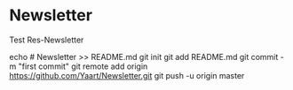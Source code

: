 # Newsletter
Test Res-Newsletter

echo # Newsletter >> README.md
git init
git add README.md
git commit -m "first commit"
git remote add origin https://github.com/Yaart/Newsletter.git
git push -u origin master

